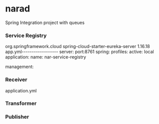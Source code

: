 # narad
Spring Integration project with queues

### Service Registry
<dependency>
  <groupId>org.springframework.cloud</groupId>
  <artifactId>spring-cloud-starter-eureka-server</artifactId>
</dependency> 
<lombok.version>1.16.18</lombok.version>
app.yml------------------
server:
  port:8761
spring:
  profiles:
    active: local
  application:
    name: nar-service-registry

management:
  
  


### Receiver


application.yml


### Transformer
### Publisher
